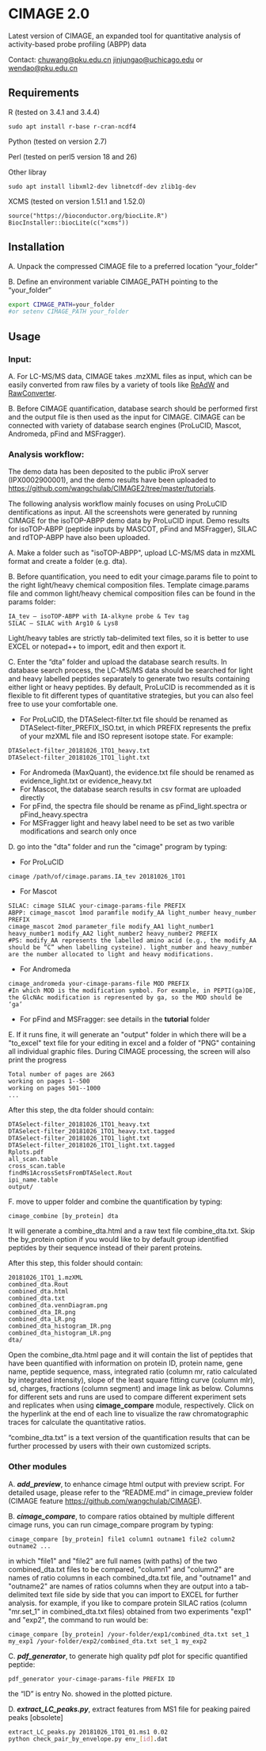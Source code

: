 # CIMAGE 2.0
Latest version of CIMAGE, an expanded tool for quantitative analysis of activity-based probe profiling (ABPP) data

Contact: chuwang@pku.edu.cn jinjungao@uchicago.edu or wendao@pku.edu.cn



## Requirements

R (tested on 3.4.1 and 3.4.4)

```
sudo apt install r-base r-cran-ncdf4
```

Python (tested on version 2.7)

Perl (tested on perl5 version 18 and 26)

Other libray

```
sudo apt install libxml2-dev libnetcdf-dev zlib1g-dev
```

XCMS (tested on version 1.51.1 and 1.52.0)

```
source("https://bioconductor.org/biocLite.R")
BiocInstaller::biocLite(c("xcms"))
```



## Installation

A. Unpack the compressed CIMAGE file to a preferred location “your_folder”

B. Define an environment variable CIMAGE_PATH pointing to the “your_folder” 

```bash
export CIMAGE_PATH=your_folder
#or setenv CIMAGE_PATH your_folder
```



## Usage

### Input:
A. For LC-MS/MS data, CIMAGE takes .mzXML files as input, which can be easily converted from raw files by a variety of tools like [ReAdW](http://tools.proteomecenter.org/wiki/index.php?title=Software:ReAdW) and [RawConverter](http://fields.scripps.edu/rawconv/).

B. Before CIMAGE quantification, database search should be performed first and the output file is then used as the input for CIMAGE. CIMAGE can be connected with variety of database search engines (ProLuCID, Mascot, Andromeda, pFind and MSFragger).

### Analysis workflow:

The demo data has been deposited to the public iProX server (IPX0002900001), and the demo results have been uploaded to https://github.com/wangchulab/CIMAGE2/tree/master/tutorials.

The following analysis workflow mainly focuses on using ProLuCID dentifications as input. All the screenshots were generated by running CIMAGE for the isoTOP-ABPP demo data by ProLuCID input. Demo results for isoTOP-ABPP (peptide inputs by MASCOT, pFind and MSFragger), SILAC and rdTOP-ABPP have also been uploaded. 

A. Make a folder such as "isoTOP-ABPP", upload LC-MS/MS data in mzXML format and create a folder (e.g. dta).

B. Before quantification, you need to edit your cimage.params file to point to the right light/heavy chemical composition files. Template cimage.params file and common light/heavy chemical composition files can be found in the params folder:

```
IA_tev – isoTOP-ABPP with IA-alkyne probe & Tev tag
SILAC – SILAC with Arg10 & Lys8
```

Light/heavy tables are strictly tab-delimited text files, so it is better to use EXCEL or notepad++ to import, edit and then export it.

C. Enter the “dta” folder and upload the database search results. In database search process, the LC-MS/MS data should be searched for light and heavy labelled peptides separately to generate two results containing either light or heavy peptides. By default, ProLuCID is recommended as it is flexible to fit different types of quantitative strategies, but you can also feel free to use your comfortable one.

 - For ProLuCID, the DTASelect-filter.txt file should be renamed as DTASelect-filter_PREFIX_ISO.txt, in which PREFIX represents the prefix of your mzXML file and ISO represent isotope state. For example:
```
DTASelect-filter_20181026_1TO1_heavy.txt
DTASelect-filter_20181026_1TO1_light.txt
```
 - For Andromeda (MaxQuant), the evidence.txt file should be renamed as evidence_light.txt or evidence_heavy.txt
 - For Mascot, the database search results in csv format are uploaded directly
 - For pFind, the spectra file should be rename as pFind_light.spectra or pFind_heavy.spectra
 - For MSFragger light and heavy label need to be set as two varible modifications and search only once

D. go into the "dta" folder and run the "cimage" program by typing:
 - For ProLuCID
```
cimage /path/of/cimage.params.IA_tev 20181026_1TO1
```
 - For Mascot
```
SILAC: cimage SILAC your-cimage-params-file PREFIX
ABPP: cimage_mascot 1mod paramfile modify_AA light_number heavy_number PREFIX 
cimage_mascot 2mod parameter_file modify_AA1 light_number1 heavy_number1 modify_AA2 light_number2 heavy_number2 PREFIX
#PS: modify_AA represents the labelled amino acid (e.g., the modify_AA should be “C” when labelling cysteine). light_number and heavy_number are the number allocated to light and heavy modifications.
```
 - For Andromeda
```
cimage_andromeda your-cimage-params-file MOD PREFIX 
#In which MOD is the modification symbol. For example, in PEPTI(ga)DE, the GlcNAc modification is represented by ga, so the MOD should be ‘ga’
```
 - For pFind and MSFragger: see details in the **tutorial** folder

E. If it runs fine, it will generate an "output" folder in which there will be a "to_excel" text file for your editing in excel and a folder of "PNG" containing all individual graphic files. During CIMAGE processing, the screen will also print the progress
```
Total number of pages are 2663
working on pages 1--500
working on pages 501--1000
...
```
After this step, the dta folder should contain:
```
DTASelect-filter_20181026_1TO1_heavy.txt
DTASelect-filter_20181026_1TO1_heavy.txt.tagged
DTASelect-filter_20181026_1TO1_light.txt
DTASelect-filter_20181026_1TO1_light.txt.tagged
Rplots.pdf
all_scan.table
cross_scan.table
findMs1AcrossSetsFromDTASelect.Rout
ipi_name.table
output/
```

F. move to upper folder and combine the quantification by typing:
```
cimage_combine [by_protein] dta
```
It will generate a combine_dta.html and a raw text file combine_dta.txt. Skip the by_protein option if you would like to by default group identified peptides by their sequence instead of their parent proteins.

After this step, this folder should contain:

```
20181026_1TO1_1.mzXML
combined_dta.Rout
combined_dta.html
combined_dta.txt
combined_dta.vennDiagram.png
combined_dta_IR.png
combined_dta_LR.png
combined_dta_histogram_IR.png
combined_dta_histogram_LR.png
dta/
```

Open the combine_dta.html page and it will contain the list of peptides that have been quantified with information on protein ID, protein name, gene name, peptide sequence, mass, integrated ratio (column mr, ratio calculated by integrated intensity), slope of the least square fitting curve (column mlr), sd, charges, fractions (column segment) and image link as below. Columns for different sets and runs are used to compare different experiment sets and replicates when using **cimage_compare** module, respectively. Click on the hyperlink at the end of each line to visualize the raw chromatographic traces for calculate the quantitative ratios.

“combine_dta.txt” is a text version of the quantification results that can be further processed by users with their own customized scripts. 



### Other modules

A. ***add_preview***, to enhance cimage html output with preview script. For detailed usage, please refer to the “README.md” in cimage_preview folder (CIMAGE feature https://github.com/wangchulab/CIMAGE).

B. ***cimage_compare***, to compare ratios obtained by multiple different cimage runs, you can run cimage_compare program by typing:
```
cimage_compare [by_protein] file1 column1 outname1 file2 column2 outname2 ...
```
in which "file1" and "file2" are full names (with paths) of the two combined_dta.txt files to be compared, "column1" and "column2" are names of ratio columns in each combined_dta.txt file, and "outname1" and "outname2" are names of ratios columns when they are output into a tab-delimited text file side by side that you can import to EXCEL for further analysis. for example, if you like to compare protein SILAC ratios (column "mr.set_1" in combined_dta.txt files) obtained from two experiments "exp1" and "exp2", the command to run would be: 
```
cimage_compare [by_protein] /your-folder/exp1/combined_dta.txt set_1 my_exp1 /your-folder/exp2/combined_dta.txt set_1 my_exp2
```

C. ***pdf_generator***, to generate high quality pdf plot for specific quantified peptide:
```
pdf_generator your-cimage-params-file PREFIX ID
```
the “ID” is entry No. showed in the plotted picture.

D. ***extract_LC_peaks.py***, extract features from MS1 file for peaking paired peaks [obsolete]
```bash
extract_LC_peaks.py 20181026_1TO1_01.ms1 0.02
python check_pair_by_envelope.py env_[id].dat
```

